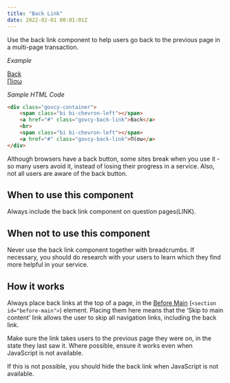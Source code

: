 ```yaml
---
title: "Back Link"
date: 2022-02-01 00:01:01Z
---
```


Use the back link component to help users go back to the previous page in a multi-page transaction.

*Example*
<div class="govcy-container govcy-p-4  govcy-br-1 govcy-br-light govcy-mb-4">
<div class="govcy-container">
        <span class="bi bi-chevron-left"></span>
        <a href="#" class="govcy-back-link">Back</a>
        <br>
        <span class="bi bi-chevron-left"></span>
        <a href="#" class="govcy-back-link">Πίσω</a>
   </div> 
</div>  

*Sample HTML Code*

```html
<div class="govcy-container">
    <span class="bi bi-chevron-left"></span>
    <a href="#" class="govcy-back-link">Back</a>
    <br>
    <span class="bi bi-chevron-left"></span>
    <a href="#" class="govcy-back-link">Πίσω</a>
</div>    
```

Although browsers have a back button, some sites break when you use it - so many users avoid it, instead of losing their progress in a service. Also, not all users are aware of the back button.

## When to use this component
Always include the back link component on question pages(LINK).

## When not to use this component
Never use the back link component together with breadcrumbs. If necessary, you should do research with your users to learn which they find more helpful in your service.

## How it works
Always place back links at the top of a page, in the [Before Main](../../styles/page_templates) (`<section id="before-main">`) element. Placing them here means that the ‘Skip to main content’ link allows the user to skip all navigation links, including the back link.

Make sure the link takes users to the previous page they were on, in the state they last saw it. Where possible, ensure it works even when JavaScript is not available.

If this is not possible, you should hide the back link when JavaScript is not available.
